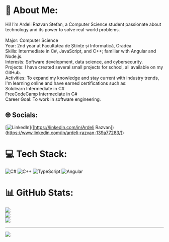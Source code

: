 # 💫 About Me:
Hi! I’m Ardeli Razvan Stefan, a Computer Science student passionate about technology and its power to solve real-world problems.<br><br>Major: Computer Science<br>Year: 2nd year at Facultatea de Științe și Informatică, Oradea<br>Skills: Intermediate in C#, JavaScript, and C++; familiar with Angular and Node.js.<br>Interests: Software development, data science, and cybersecurity.<br>Projects: I have created several small projects for school, all available on my GitHub.<br>Activities: To expand my knowledge and stay current with industry trends, I'm learning online and have earned certifications such as:<br>Sololearn Intermediate in C#<br>FreeCodeCamp Intermediate in C#<br>Career Goal: To work in software engineering.


## 🌐 Socials:
[![LinkedIn](https://img.shields.io/badge/LinkedIn-%230077B5.svg?logo=linkedin&logoColor=white)]([https://linkedin.com/in/Ardeli Razvan])(https://www.linkedin.com/in/ardeli-razvan-139a77283/]) 

# 💻 Tech Stack:
![C#](https://img.shields.io/badge/c%23-%23239120.svg?style=for-the-badge&logo=csharp&logoColor=white) ![C++](https://img.shields.io/badge/c++-%2300599C.svg?style=for-the-badge&logo=c%2B%2B&logoColor=white) ![TypeScript](https://img.shields.io/badge/typescript-%23007ACC.svg?style=for-the-badge&logo=typescript&logoColor=white) ![Angular](https://img.shields.io/badge/angular-%23DD0031.svg?style=for-the-badge&logo=angular&logoColor=white)
# 📊 GitHub Stats:
![](https://github-readme-stats.vercel.app/api?username=ArdeliRazvan&theme=tokyonight&hide_border=false&include_all_commits=false&count_private=false)<br/>
![](https://github-readme-streak-stats.herokuapp.com/?user=ArdeliRazvan&theme=tokyonight&hide_border=false)<br/>
![](https://github-readme-stats.vercel.app/api/top-langs/?username=ArdeliRazvan&theme=tokyonight&hide_border=false&include_all_commits=false&count_private=false&layout=compact)

---
[![](https://visitcount.itsvg.in/api?id=ArdeliRazvan&icon=0&color=8)](https://visitcount.itsvg.in)

<!-- Proudly created with GPRM ( https://gprm.itsvg.in ) -->
